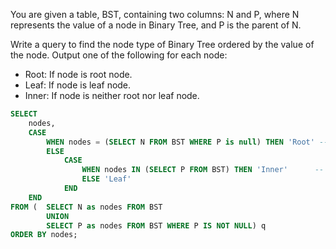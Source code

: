 You are given a table, BST, containing two columns: N and P, where N represents the value of a node in Binary Tree, and P is the parent of N.

Write a query to find the node type of Binary Tree ordered by the value of the node. Output one of the following for each node:
- Root: If node is root node.
- Leaf: If node is leaf node.
- Inner: If node is neither root nor leaf node.

```sql
SELECT 
    nodes,
    CASE 
        WHEN nodes = (SELECT N FROM BST WHERE P is null) THEN 'Root' -- the node is Root if it does not have a parent
        ELSE 
            CASE 
                WHEN nodes IN (SELECT P FROM BST) THEN 'Inner'      -- the node is Inner if it is a parent but not a root
                ELSE 'Leaf'
            END    
    END
FROM (  SELECT N as nodes FROM BST 
        UNION 
        SELECT P as nodes FROM BST WHERE P IS NOT NULL) q
ORDER BY nodes;
```
